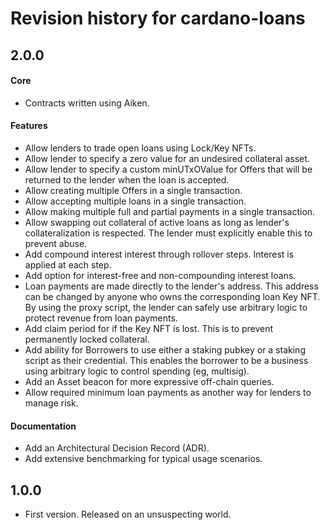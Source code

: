 # Revision history for cardano-loans

## 2.0.0

#### Core
* Contracts written using Aiken.

#### Features
* Allow lenders to trade open loans using Lock/Key NFTs.
* Allow lender to specify a zero value for an undesired collateral asset.
* Allow lender to specify a custom minUTxOValue for Offers that will be returned to the lender when
  the loan is accepted.
* Allow creating multiple Offers in a single transaction.
* Allow accepting multiple loans in a single transaction.
* Allow making multiple full and partial payments in a single transaction.
* Allow swapping out collateral of active loans as long as lender's collateralization is respected.
  The lender must explicitly enable this to prevent abuse.
* Add compound interest interest through rollover steps. Interest is applied at each step.
* Add option for interest-free and non-compounding interest loans.
* Loan payments are made directly to the lender's address. This address can be changed by anyone who
  owns the corresponding loan Key NFT. By using the proxy script, the lender can safely use arbitrary
  logic to protect revenue from loan payments.
* Add claim period for if the Key NFT is lost. This is to prevent permanently locked collateral.
* Add ability for Borrowers to use either a staking pubkey or a staking script as their credential.
  This enables the borrower to be a business using arbitrary logic to control spending (eg, multisig).
* Add an Asset beacon for more expressive off-chain queries.
* Allow required minimum loan payments as another way for lenders to manage risk.

#### Documentation
* Add an Architectural Decision Record (ADR).
* Add extensive benchmarking for typical usage scenarios.

## 1.0.0

* First version. Released on an unsuspecting world.

